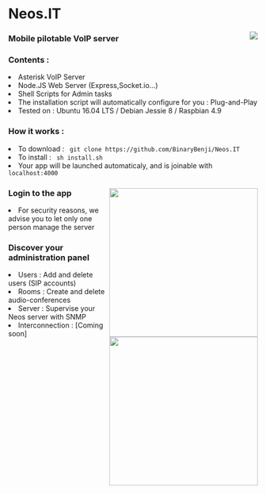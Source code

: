 # Neos.IT 

<img src="https://github.com/BinaryBenji/Neos.IT/blob/master/web/public/img/favicon.ico" align="right"/> 

<h3> Mobile pilotable VoIP server </h3>

<h3> Contents : </h3>
<li> Asterisk VoIP Server </li>
<li> Node.JS Web Server (Express,Socket.io...) </li>
<li> Shell Scripts for Admin tasks </li>
<li> The installation script will automatically configure for you : Plug-and-Play </li>
<li> Tested on : Ubuntu 16.04 LTS /  Debian Jessie 8 / Raspbian 4.9 </li>
  
<h3> How it works : </h3>
<li> To download : <code> git clone https://github.com/BinaryBenji/Neos.IT </code></li>
<li> To install : <code> sh install.sh </code></li>
<li> Your app will be launched automaticaly, and is joinable with <code>localhost:4000</code>
<br/>
<h3> Login to the app <img src="https://image.noelshack.com/fichiers/2017/26/3/1498640425-login.png" width="300" align="right" /></h3>
<li> For security reasons, we advise you to let only one person manage the server </li>

<h3> Discover your administration panel </h3>
<li align="left"> Users : Add and delete users (SIP accounts) <img src="https://image.noelshack.com/fichiers/2017/26/3/1498640425-admin.png" width="300" align="right"/></li>
<li align="left"> Rooms : Create and delete audio-conferences </li>
<li align="left"> Server : Supervise your Neos server with SNMP </li>
<li align="left"> Interconnection : [Coming soon] </li>

